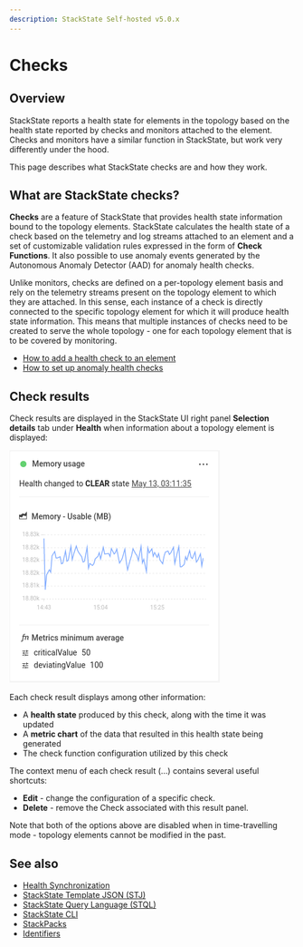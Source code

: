 ```yaml
---
description: StackState Self-hosted v5.0.x
---
```


# Checks

## Overview

StackState reports a health state for elements in the topology based on the health state reported by checks and monitors attached to the element. Checks and monitors have a similar function in StackState, but work very differently under the hood.

This page describes what StackState checks are and how they work.

## What are StackState checks?

**Checks** are a feature of StackState that provides health state information bound to the topology elements. StackState calculates the health state of a check based on the telemetry and log streams attached to an element and a set of customizable validation rules expressed in the form of **Check Functions**. It also possible to use anomaly events generated by the Autonomous Anomaly Detector \(AAD\) for anomaly health checks.

Unlike monitors, checks are defined on a per-topology element basis and rely on the telemetry streams present on the topology element to which they are attached. In this sense, each instance of a check is directly connected to the specific topology element for which it will produce health state information. This means that multiple instances of checks need to be created to serve the whole topology - one for each topology element that is to be covered by monitoring.

* [How to add a health check to an element](add-a-health-check.md) 
* [How to set up anomaly health checks](anomaly-health-checks.md)

## Check results

Check results are displayed in the StackState UI right panel **Selection details** tab under **Health** when information about a topology element is displayed:

![Check result panel](../../.gitbook/assets/v50_check_result.png)

Each check result displays among other information:

- A **health state** produced by this check, along with the time it was updated
- A **metric chart** of the data that resulted in this health state being generated
- The check function configuration utilized by this check

The context menu of each check result (...) contains several useful shortcuts:

- **Edit** - change the configuration of a specific check.
- **Delete** - remove the Check associated with this result panel.

Note that both of the options above are disabled when in time-travelling mode - topology elements cannot be modified in the past.

## See also

* [Health Synchronization](../../configure/health/health-synchronization)
* [StackState Template JSON \(STJ\)](../../develop/reference/stj/README.md)
* [StackState Query Language \(STQL\)](../../develop/reference/stql_reference.md)
* [StackState CLI](../../setup/cli/README.md)
* [StackPacks](../../stackpacks/about-stackpacks.md)
* [Identifiers](../../configure/topology/identifiers.md)